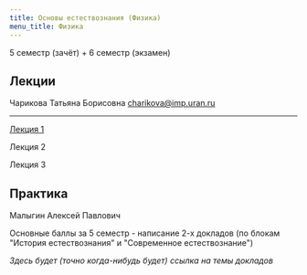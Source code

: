 ```yaml
---
title: Основы естествознания (Физика)
menu_title: Физика
---
```


5 семестр (зачёт) + 6 семестр (экзамен)

## Лекции

Чарикова Татьяна Борисовна charikova@imp.uran.ru

---

[Лекция 1](lectures/physics1.pdf)

Лекция 2

Лекция 3



## Практика

Малыгин Алексей Павлович

Основные баллы за 5 семестр - написание 2-х докладов (по блокам "История естествознания" и "Современное естествознание")

*Здесь будет (точно когда-нибудь будет) ссылка на темы докладов*